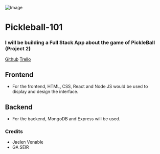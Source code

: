 ![Image](https://www.ussportscamps.com/media/images/pickleball/tips/what-is-pickleball-group-rally.jpg)

# Pickleball-101

### I will be building a Full Stack App about the game of PickleBall (Project 2)

[Github](https://github.com/jaelen-venable/Pickleball-101)
[Trello](https://trello.com/b/INleA1LF/pickleball-project)

## Frontend
* For the frontend, HTML, CSS, React and Node JS would be used to display and design the interface.

## Backend
* For the backend, MongoDB and Express will be used.



### Credits
* Jaelen Venable
* GA SEIR